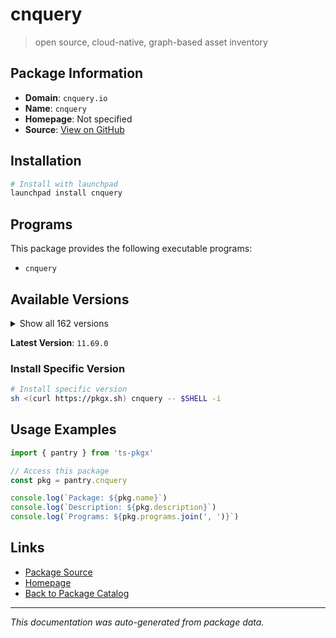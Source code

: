 # cnquery

> open source, cloud-native, graph-based asset inventory

## Package Information

- **Domain**: `cnquery.io`
- **Name**: `cnquery`
- **Homepage**: Not specified
- **Source**: [View on GitHub](https://github.com/pkgxdev/pantry/tree/main/projects/cnquery.io/package.yml)

## Installation

```bash
# Install with launchpad
launchpad install cnquery
```

## Programs

This package provides the following executable programs:

- `cnquery`

## Available Versions

<details>
<summary>Show all 162 versions</summary>

- `11.69.0`, `11.68.0`, `11.67.1`, `11.67.0`, `11.66.1`
- `11.66.0`, `11.65.0`, `11.64.0`, `11.63.1`, `11.63.0`
- `11.62.1`, `11.62.0`, `11.61.0`, `11.60.0`, `11.59.0`
- `11.58.0`, `11.57.2`, `11.57.1`, `11.57.0`, `11.56.0`
- `11.55.0`, `11.54.0`, `11.53.2`, `11.53.1`, `11.53.0`
- `11.52.0`, `11.51.2`, `11.51.1`, `11.51.0`, `11.50.0`
- `11.49.0`, `11.48.0`, `11.47.1`, `11.47.0`, `11.46.2`
- `11.46.1`, `11.46.0`, `11.45.1`, `11.45.0`, `11.44.0`
- `11.43.0`, `11.42.0`, `11.41.0`, `11.40.0`, `11.39.0`
- `11.38.0`, `11.37.1`, `11.37.0`, `11.36.2`, `11.36.1`
- `11.36.0`, `11.35.0`, `11.34.0`, `11.33.1`, `11.33.0`
- `11.32.0`, `11.31.1`, `11.31.0`, `11.30.2`, `11.30.1`
- `11.30.0`, `11.29.0`, `11.28.1`, `11.28.0`, `11.27.0`
- `11.26.0`, `11.25.0`, `11.24.0`, `11.23.2`, `11.23.1`
- `11.23.0`, `11.22.0`, `11.21.1`, `11.21.0`, `11.20.1`
- `11.20.0`, `11.19.1`, `11.19.0`, `11.18.0`, `11.17.0`
- `11.16.1`, `11.16.0`, `11.15.1`, `11.15.0`, `11.14.1`
- `11.14.0`, `11.13.2`, `11.13.1`, `11.13.0`, `11.12.2`
- `11.12.1`, `11.12.0`, `11.11.0`, `11.10.0`, `11.9.1`
- `11.9.0`, `11.8.0`, `11.7.3`, `11.7.2`, `11.7.1`
- `11.7.0`, `11.6.3`, `11.6.2`, `11.6.1`, `11.6.0`
- `11.5.0`, `11.4.3`, `11.4.2`, `11.4.1`, `11.4.0`
- `11.3.1`, `11.3.0`, `11.2.0`, `11.1.1`, `11.1.0`
- `11.0.2`, `11.0.1`, `11.0.0`, `10.12.2`, `10.12.1`
- `10.12.0`, `10.11.1`, `10.11.0`, `10.10.0`, `10.9.3`
- `10.9.2`, `10.9.1`, `10.9.0`, `10.8.4`, `10.8.3`
- `10.8.2`, `10.8.1`, `10.8.0`, `10.7.3`, `10.7.2`
- `10.7.1`, `10.7.0`, `10.6.1`, `10.6.0`, `10.5.0`
- `10.4.2`, `10.4.1`, `10.4.0`, `10.3.4`, `10.3.3`
- `10.3.2`, `10.3.1`, `10.3.0`, `10.2.0`, `10.1.6`
- `10.1.5`, `10.1.4`, `10.1.3`, `10.1.2`, `10.1.1`
- `10.1.0`, `10.0.3`, `10.0.2`, `10.0.1`, `10.0.0`
- `9.14.0`, `9.13.0`

</details>

**Latest Version**: `11.69.0`

### Install Specific Version

```bash
# Install specific version
sh <(curl https://pkgx.sh) cnquery -- $SHELL -i
```

## Usage Examples

```typescript
import { pantry } from 'ts-pkgx'

// Access this package
const pkg = pantry.cnquery

console.log(`Package: ${pkg.name}`)
console.log(`Description: ${pkg.description}`)
console.log(`Programs: ${pkg.programs.join(', ')}`)
```

## Links

- [Package Source](https://github.com/pkgxdev/pantry/tree/main/projects/cnquery.io/package.yml)
- [Homepage](#)
- [Back to Package Catalog](../../package-catalog.md)

---

*This documentation was auto-generated from package data.*

